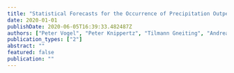 ```yaml
---
title: "Statistical Forecasts for the Occurrence of Precipitation Outperform Global Models over Northern Tropical Africa"
date: 2020-01-01
publishDate: 2020-06-05T16:39:33.482487Z
authors: ["Peter Vogel", "Peter Knippertz", "Tilmann Gneiting", "Andreas H Fink", "Manuel Klar", "Andreas Schlueter"]
publication_types: ["2"]
abstract: ""
featured: false
publication: ""
---
```


